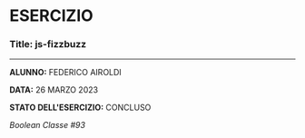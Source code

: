 # ESERCIZIO

### Title: js-fizzbuzz
---
**ALUNNO:** FEDERICO AIROLDI

**DATA:** 26 MARZO 2023

**STATO DELL'ESERCIZIO:** CONCLUSO

_Boolean Classe #93_
